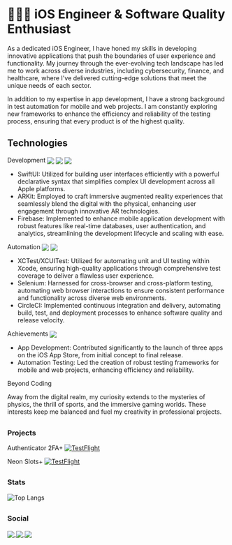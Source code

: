 <h1 align="left">👨🏽‍💻 iOS Engineer & Software Quality Enthusiast </h1>


As a dedicated iOS Engineer, I have honed my skills in developing innovative applications that push the boundaries of user experience and functionality. My journey through the ever-evolving tech landscape has led me to work across diverse industries, including cybersecurity, finance, and healthcare, where I've delivered cutting-edge solutions that meet the unique needs of each sector.

In addition to my expertise in app development, I have a strong background in test automation for mobile and web projects. I am constantly exploring new frameworks to enhance the efficiency and reliability of the testing process, ensuring that every product is of the highest quality.

## Technologies

Development <img align="center" src="https://img.icons8.com/color/50/swift.png"/> <img align="center" src="https://img.icons8.com/color/50/xcode.png"/> <img align="center" src="https://img.icons8.com/color/50/firebase.png"/>
- SwiftUI: Utilized for building user interfaces efficiently with a powerful declarative syntax that simplifies complex UI development across all Apple platforms.
- ARKit: Employed to craft immersive augmented reality experiences that seamlessly blend the digital with the physical, enhancing user engagement through innovative AR technologies.
- Firebase: Implemented to enhance mobile application development with robust features like real-time databases, user authentication, and analytics, streamlining the development lifecycle and scaling with ease.

Automation <img align="center" src="https://img.icons8.com/officel/50/selenium-test-automation.png"/>  <img align="center" src="https://img.icons8.com/color/50/circleci.png"/>
- XCTest/XCUITest: Utilized for automating unit and UI testing within Xcode, ensuring high-quality applications through comprehensive test coverage to deliver a flawless user experience.
- Selenium: Harnessed for cross-browser and cross-platform testing, automating web browser interactions to ensure consistent performance and functionality across diverse web environments.
- CircleCI: Implemented continuous integration and delivery, automating build, test, and deployment processes to enhance software quality and release velocity.

Achievements <img align="center" src="https://img.icons8.com/color/48/trophy.png"/>
- App Development: Contributed significantly to the launch of three apps on the iOS App Store, from initial concept to final release.
- Automation Testing: Led the creation of robust testing frameworks for mobile and web projects, enhancing efficiency and reliability.

Beyond Coding

Away from the digital realm, my curiosity extends to the mysteries of physics, the thrill of sports, and the immersive gaming worlds. These interests keep me balanced and fuel my creativity in professional projects.

## <h3 align="left">Projects</h3>

Authenticator 2FA+ 
[![TestFlight](https://img.shields.io/badge/Join%20The%20TestFlight-blue)](https://testflight.apple.com/join/PDUIq4bp)

Neon Slots+ 
[![TestFlight](https://img.shields.io/badge/Join%20The%20TestFlight-blue)](https://testflight.apple.com/join/JgMpvNQP)

## <h3 align="left">Stats</h3>
  
![Top Langs](https://github-readme-stats.vercel.app/api/top-langs/?username=KelCodesStuff&theme=gotham)

## <h3 align="left">Social</h3>

<p align="left"> 
  <a href="https://linkedin.com/in/kelcodes" > <img align="center" src="https://img.icons8.com/color/50/linkedin.png"/> </a>
  <a href="https://twitter.com/isequaltokel" > <img align="center" src="https://img.icons8.com/color/50/twitter.png"/> </a>
  <a href="https://twitch.com/kelcodes" > <img align="center" src="https://img.icons8.com/color/50/twitch.png"/> </a>
</p>
